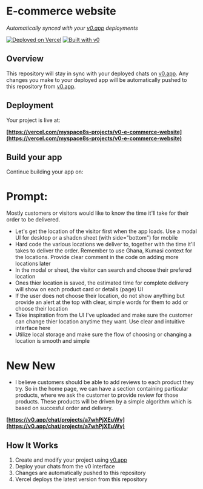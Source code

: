 # E-commerce website

*Automatically synced with your [v0.app](https://v0.app) deployments*

[![Deployed on Vercel](https://img.shields.io/badge/Deployed%20on-Vercel-black?style=for-the-badge&logo=vercel)](https://vercel.com/myspace8s-projects/v0-e-commerce-website)
[![Built with v0](https://img.shields.io/badge/Built%20with-v0.app-black?style=for-the-badge)](https://v0.app/chat/projects/a7whPjXEuWv)

## Overview

This repository will stay in sync with your deployed chats on [v0.app](https://v0.app).
Any changes you make to your deployed app will be automatically pushed to this repository from [v0.app](https://v0.app).

## Deployment

Your project is live at:

**[https://vercel.com/myspace8s-projects/v0-e-commerce-website](https://vercel.com/myspace8s-projects/v0-e-commerce-website)**

## Build your app

Continue building your app on:

# Prompt:
Mostly customers or visitors would like to know the time it'll take for their order to be delivered.
- Let's get the location of the visitor first when the app loads. Use a modal UI for desktop or a shadcn sheet (with side="bottom") for mobile
- Hard code the various locations we deliver to, together with the time it'll takes to deliver the order. Remember to use Ghana, Kumasi context for the locations. Provide clear comment in the code on adding more locations later
- In the modal or sheet, the visitor can search and choose their prefered location
- Ones thier location is saved, the estimated time for complete delivery will show on each product card or details (page) UI
- If the user does not choose their location, do not show anything but provide an alert at the top with clear, simple words for them to add or choose their location
- Take inspiration from the UI I've uploaded and make sure the customer can change thier location anytime they want. Use clear and intuitive interface here
- Utilize local storage and make sure the flow of choosing or changing a location is smooth and simple

# New New
- I believe customers should be able to add reviews to each product they try. So in the home page, we can have a section containing particular products, where we ask the customer to provide review for those products. These products will be driven by a simple algorithm which is based on succesful order and delivery.

**[https://v0.app/chat/projects/a7whPjXEuWv](https://v0.app/chat/projects/a7whPjXEuWv)**

## How It Works

1. Create and modify your project using [v0.app](https://v0.app)
2. Deploy your chats from the v0 interface
3. Changes are automatically pushed to this repository
4. Vercel deploys the latest version from this repository
